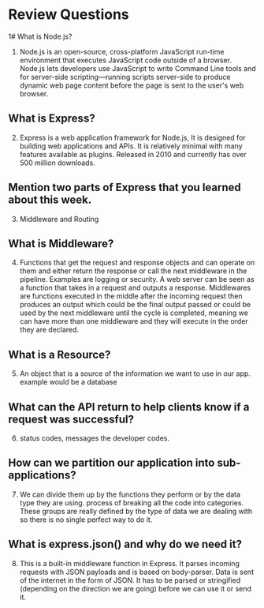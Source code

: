 # Review Questions

1# What is Node.js?

1. Node.js is an open-source, cross-platform JavaScript run-time environment that executes JavaScript code outside of a browser. 
Node.js lets developers use JavaScript to write Command Line tools and for server-side scripting—running scripts server-side to 
produce dynamic web page content before the page is sent to the user's web browser.


## What is Express?

2. Express is a web application framework for Node.js,  It is designed for building web applications and APIs. 
It is relatively minimal with many features available as plugins. Released in 2010 and currently has over
500 million downloads.

## Mention two parts of Express that you learned about this week.

3. Middleware and Routing

## What is Middleware?

4. Functions that get the request and response objects and can operate on them and either return the response or 
call the next middleware in the pipeline. Examples are logging or security. A web server can be seen as a function 
that takes in a request and outputs a response. Middlewares are functions executed in the middle after the incoming 
request then produces an output which could be the final output passed or could be used by the next middleware 
until the cycle is completed, meaning we can have more than one middleware and they will 
execute in the order they are declared.

## What is a Resource?

5. An object that is a source of the information we want to use in our app. example would be a database

## What can the API return to help clients know if a request was successful?

6. status codes, messages the developer codes.

## How can we partition our application into sub-applications?

7. We can divide them up by the functions they perform or by the 
data type they are using. process of breaking all the code into categories.
These groups are really defined by the type of data we are dealing with so there
is no single perfect way to do it. 

## What is express.json() and why do we need it?

8. This is a built-in middleware function in Express. It parses incoming requests with JSON payloads and is based on body-parser.
Data is sent of the internet in the form of JSON. It has to be parsed or stringified (depending on the direction 
we are going) before we can use it or send it.  
